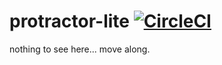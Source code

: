 # protractor-lite [![CircleCI](https://circleci.com/gh/cnishina/protractor-lite.svg?style=svg)](https://circleci.com/gh/cnishina/protractor-lite)
nothing to see here... move along.